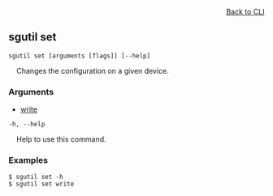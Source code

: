 <div id="readme" class="Box-body readme blob js-code-block-container">
<article class="markdown-body entry-content p-3 p-md-6" itemprop="text">
<p align="right">
<a href="https://github.com/fpgasystems/hacc/blob/main/cli/README.md#cli">Back to CLI</a>
</p>

## sgutil set

<code>sgutil set [arguments [flags]] [--help]</code>
<p>
  &nbsp; &nbsp; Changes the configuration on a given device.
</p>

### Arguments

* [write](./sgutil-set-write.md)

<code>-h, --help</code>
<p>
  &nbsp; &nbsp; Help to use this command.
</p>

### Examples
```
$ sgutil set -h
$ sgutil set write
```